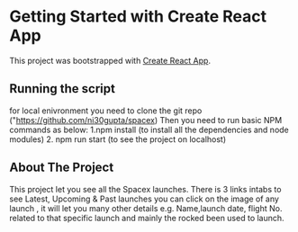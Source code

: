 # Getting Started with Create React App

This project was bootstrapped with [Create React App](https://github.com/facebook/create-react-app).

## Running the script

for local enivronment you need to clone the git repo ("https://github.com/ni30gupta/spacex)
Then you need to run basic NPM commands as below:
1.npm install (to install all the dependencies and node modules) 2. npm run start (to see the project on localhost)

## About The Project

This project let you see all the Spacex launches.
There is 3 links intabs to see Latest, Upcoming & Past launches
you can click on the image of any launch , it will let you many other details e.g. Name,launch date, flight No. related to that specific launch and mainly the rocked been used to launch.
